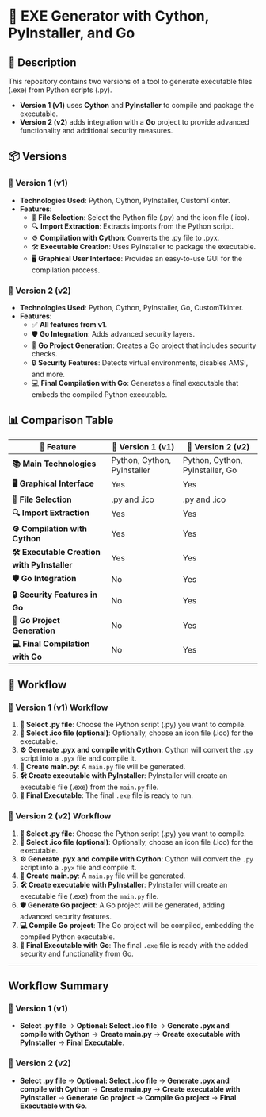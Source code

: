 # 🚀 EXE Generator with Cython, PyInstaller, and Go

## 📝 Description

This repository contains two versions of a tool to generate executable files (.exe) from Python scripts (.py).

- **Version 1 (v1)** uses **Cython** and **PyInstaller** to compile and package the executable.
- **Version 2 (v2)** adds integration with a **Go** project to provide advanced functionality and additional security measures.

## 📦 Versions

### 🥇 Version 1 (v1)

- **Technologies Used**: Python, Cython, PyInstaller, CustomTkinter.
- **Features**:
  - 📂 **File Selection**: Select the Python file (.py) and the icon file (.ico).
  - 🔍 **Import Extraction**: Extracts imports from the Python script.
  - ⚙️ **Compilation with Cython**: Converts the .py file to .pyx.
  - 🛠️ **Executable Creation**: Uses PyInstaller to package the executable.
  - 🖥️ **Graphical User Interface**: Provides an easy-to-use GUI for the compilation process.

### 🥈 Version 2 (v2)

- **Technologies Used**: Python, Cython, PyInstaller, Go, CustomTkinter.
- **Features**:
  - ✅ **All features from v1**.
  - 🛡️ **Go Integration**: Adds advanced security layers.
  - 📁 **Go Project Generation**: Creates a Go project that includes security checks.
  - 🔒 **Security Features**: Detects virtual environments, disables AMSI, and more.
  - 💻 **Final Compilation with Go**: Generates a final executable that embeds the compiled Python executable.

## 📊 Comparison Table

| 🔧 **Feature**                           | 🥇 **Version 1 (v1)**                  | 🥈 **Version 2 (v2)**                       |
|----------------------------------------|----------------------------------------|---------------------------------------------|
| **📚 Main Technologies**               | Python, Cython, PyInstaller            | Python, Cython, PyInstaller, Go             |
| **🖥️ Graphical Interface**             | Yes                                    | Yes                                          |
| **📂 File Selection**                  | .py and .ico                           | .py and .ico                                |
| **🔍 Import Extraction**               | Yes                                    | Yes                                          |
| **⚙️ Compilation with Cython**         | Yes                                    | Yes                                          |
| **🛠️ Executable Creation with PyInstaller** | Yes                                | Yes                                          |
| **🛡️ Go Integration**                  | No                                     | Yes                                          |
| **🔒 Security Features in Go**         | No                                     | Yes                                          |
| **📁 Go Project Generation**           | No                                     | Yes                                          |
| **💻 Final Compilation with Go**       | No                                     | Yes                                          |

## 🔄 Workflow

### 🥇 Version 1 (v1) Workflow

1. **📂 Select .py file**: Choose the Python script (.py) you want to compile.
2. **📂 Select .ico file (optional)**: Optionally, choose an icon file (.ico) for the executable.
3. **⚙️ Generate .pyx and compile with Cython**: Cython will convert the `.py` script into a `.pyx` file and compile it.
4. **📝 Create main.py**: A `main.py` file will be generated.
5. **🛠️ Create executable with PyInstaller**: PyInstaller will create an executable file (.exe) from the `main.py` file.
6. **🚀 Final Executable**: The final `.exe` file is ready to run.

### 🥈 Version 2 (v2) Workflow

1. **📂 Select .py file**: Choose the Python script (.py) you want to compile.
2. **📂 Select .ico file (optional)**: Optionally, choose an icon file (.ico) for the executable.
3. **⚙️ Generate .pyx and compile with Cython**: Cython will convert the `.py` script into a `.pyx` file and compile it.
4. **📝 Create main.py**: A `main.py` file will be generated.
5. **🛠️ Create executable with PyInstaller**: PyInstaller will create an executable file (.exe) from the `main.py` file.
6. **🛡️ Generate Go project**: A Go project will be generated, adding advanced security features.
7. **💻 Compile Go project**: The Go project will be compiled, embedding the compiled Python executable.
8. **🚀 Final Executable with Go**: The final `.exe` file is ready with the added security and functionality from Go.

---

## Workflow Summary

### 🥇 Version 1 (v1)

- **Select .py file** → **Optional: Select .ico file** → **Generate .pyx and compile with Cython** → **Create main.py** → **Create executable with PyInstaller** → **Final Executable**.

### 🥈 Version 2 (v2)

- **Select .py file** → **Optional: Select .ico file** → **Generate .pyx and compile with Cython** → **Create main.py** → **Create executable with PyInstaller** → **Generate Go project** → **Compile Go project** → **Final Executable with Go**.

